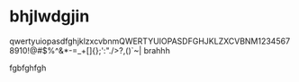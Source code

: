# bhjlwdgjin
qwertyuiopasdfghjklzxcvbnmQWERTYUIOPASDFGHJKLZXCVBNM12345678910!@#$%^&*-=_+[]{};':"./>?,()`~\|
brahhh

fgbfghfgh